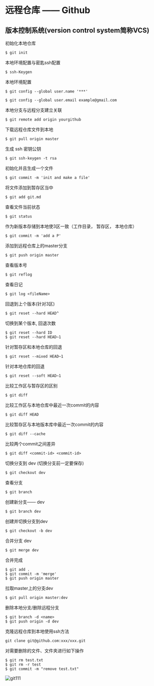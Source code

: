 # 远程仓库 —— Github

## 版本控制系统(version control system简称VCS)

初始化本地仓库

```
$ git init
```

本地环境配置与密匙ssh配置

```
$ ssh-Keygen
```

本地环境配置

```
$ git config --global user.name '***'
```

```
$ git config --global user.email example@gmail.com
```

本地分支与远程分支建立关联

```
$ git remote add origin yourgithub
```

下载远程仓库文件到本地

```
$ git pull origin master
```

生成 ssh 密钥公钥

```
$ git ssh-keygen -t rsa
```

初始化并且生成一个文件

```
$ git commit -m 'init and make a file'
```

将文件添加到暂存区当中

```
$ git add git.md
```

查看文件当前状态

```
$ git status
```

作为新版本存储到本地使3区一致（工作目录， 暂存区， 本地仓库）

```
$ git commit -m 'add a P'
```

添加到远程仓库上的master分支

```
$ git push origin master
```

查看版本号

```
$ git reflog
```

查看日记

```
$ git log <fileName>
```

回退到上个版本(针对3区)

```
$ git reset --hard HEAD^
```

切换到某个版本, 回退次数

```
$ git reset --hard ID
$ git reset --hard HEAD~1
```

针对暂存区和本地仓库的回退

```
$ git reset --mixed HEAD~1
```

针对本地仓库的回退

```
$ git reset --soft HEAD~1
```

比较工作区与暂存区的区别

```
$ git diff
```

比较工作区与本地仓库中最近一次commit的内容

```
$ git diff HEAD
```

比较暂存区与本地版本库中最近一次commit的内容

```
$ git diff --cache
```

比较两个commit之间差异

```
$ git diff <commit-id> <commit-id>
```

切换分支到 dev (切换分支前一定要保存)

```
$ git checkout dev
```

查看分支

```
$ git branch
```

创建新分支—— dev

```
$ git branch dev
```

创建并切换分支到dev

```
$ git checkout -b dev
```

合并分支 dev

```
$ git merge dev
```

合并完成

```
$ git add .
$ git commit -m 'merge'
$ git push origin master
```

拉取master上的分支dev

```
$ git pull origin master:dev
```

删除本地分支/删除远程分支

```
$ git branch -d <name>
$ git push origin -d dev
```

克隆远程仓库到本地使用ssh方法

```
git clone git@github.com:xxx/xxx.git
```

对需要删除的文件、文件夹进行如下操作

```
$ git rm test.txt
$ git rm -r test 
$ git commit -m "remove test.txt"
```

![git111](C:\Users\Administrator\Desktop\git111.PNG)